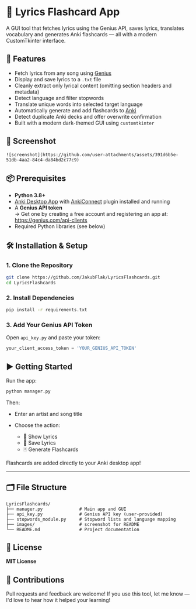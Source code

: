 # 🎵 Lyrics Flashcard App

A GUI tool that fetches lyrics using the Genius API, saves lyrics, translates vocabulary and generates Anki flashcards — all with a modern CustomTkinter interface.

## 🚀 Features

-  Fetch lyrics from any song using [Genius](https://genius.com)
-  Display and save lyrics to a `.txt` file
-  Cleanly extract only lyrical content (omitting section headers and metadata)
-  Detect language and filter stopwords
-  Translate unique words into selected target language
-  Automatically generate and add flashcards to [Anki](https://apps.ankiweb.net/)
-  Detect duplicate Anki decks and offer overwrite confirmation
-  Built with a modern dark-themed GUI using `customtkinter`

## 📸 Screenshot

```
![screenshot](https://github.com/user-attachments/assets/391d6b5e-51db-4aa2-84c4-da84bd2c77c9)

```

## 📦 Prerequisites

- **Python 3.8+**
- [Anki Desktop App](https://apps.ankiweb.net/) with [AnkiConnect](https://github.com/FooSoft/anki-connect) plugin installed and running
- A **Genius API token**  
  → Get one by creating a free account and registering an app at: https://genius.com/api-clients
- Required Python libraries (see below)


## 🛠️ Installation & Setup

### 1. Clone the Repository

```bash
git clone https://github.com/JakubFlak/LyricsFlashcards.git
cd LyricsFlashcards
````

### 2. Install Dependencies

```bash
pip install -r requirements.txt
```

### 3. Add Your Genius API Token

Open `api_key.py` and paste your token:

```python
your_client_access_token = 'YOUR_GENIUS_API_TOKEN'
```

## ▶️ Getting Started

Run the app:

```bash
python manager.py
```

Then:

* Enter an artist and song title
* Choose the action:

  * 🎵 Show Lyrics
  * 💾 Save Lyrics
  * 🃏 Generate Flashcards

Flashcards are added directly to your Anki desktop app!

---

## 🗂 File Structure

```
LyricsFlashcards/
├── manager.py              # Main app and GUI
├── api_key.py              # Genius API key (user-provided)
├── stopwords_module.py     # Stopword lists and language mapping
├── images/                 # screenshot for README
└── README.md               # Project documentation
```

## 📜 License

**MIT License**

## 🤝 Contributions

Pull requests and feedback are welcome!
If you use this tool, let me know — I'd love to hear how it helped your learning!


